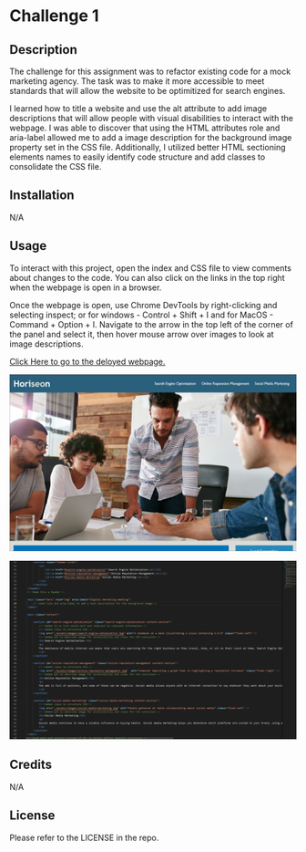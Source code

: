 # Challenge 1

## Description

The challenge for this assignment was to refactor existing code for a mock marketing agency. The task was to make it more accessible to meet standards that will allow the website to be optimitized for search engines. 

I learned how to title a website and use the alt attribute to add image descriptions that will allow people with visual disabilities to interact with the webpage. I was able to discover that using the HTML attributes role and aria-label allowed me to add  a image description for the background image property set in the CSS file. Additionally, I utilized better HTML sectioning elements names to easily identify code structure and add classes to consolidate the CSS file.

## Installation

N/A

## Usage

To interact with this project, open the index and CSS file to view comments about changes to the code. You can also click on the links in the top right when the webpage is open in a browser.

Once the webpage is open, use Chrome DevTools by right-clicking and selecting inspect; or for windows - Control + Shift + I and for MacOS - Command + Option + I. Navigate to the arrow in the top left of the corner of the panel and select it, then hover mouse arrow over images to look at image descriptions.

[Click Here to go to the deloyed webpage.](https://afrazier01.github.io/Refactor-Project/)

![Screenshot of deployed website](./assets/images/screenshot.png)

![Screenshot of code comments](./assets/images/screenshot2.png)

## Credits

N/A

## License

Please refer to the LICENSE in the repo.



